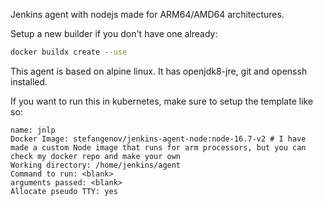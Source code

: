 Jenkins agent with nodejs made for ARM64/AMD64 architectures.

Setup a new builder if you don't have one already: 
~~~bash
docker buildx create --use
~~~

This agent is based on alpine linux. It has openjdk8-jre, git and openssh installed.

If you want to run this in kubernetes, make sure to setup the template like so:

~~~text
name: jnlp
Docker Image: stefangenov/jenkins-agent-node:node-16.7-v2 # I have made a custom Node image that runs for arm processors, but you can check my docker repo and make your own
Working directory: /home/jenkins/agent
Command to run: <blank>
arguments passed: <blank>
Allocate pseudo TTY: yes
~~~